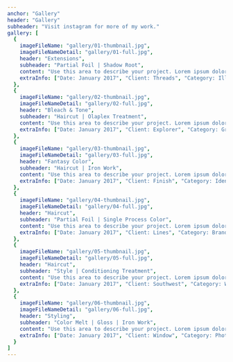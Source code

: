 ```yaml
---
anchor: "Gallery"
header: "Gallery"
subheader: "Visit instagram for more of my work."
gallery: [
  {
    imageFileName: "gallery/01-thumbnail.jpg",
    imageFileNameDetail: "gallery/01-full.jpg",
    header: "Extensions",
    subheader: "Partial Foil | Shadow Root",
    content: "Use this area to describe your project. Lorem ipsum dolor sit amet, consectetur adipisicing elit. Est blanditiis dolorem culpa incidunt minus dignissimos deserunt repellat aperiam quasi sunt officia expedita beatae cupiditate, maiores repudiandae, nostrum, reiciendis facere nemo!",
    extraInfo: ["Date: January 2017", "Client: Threads", "Category: Illustration"]
  },
  {
    imageFileName: "gallery/02-thumbnail.jpg",
    imageFileNameDetail: "gallery/02-full.jpg",
    header: "Bleach & Tone",
    subheader: "Haircut | Olaplex Treatment",
    content: "Use this area to describe your project. Lorem ipsum dolor sit amet, consectetur adipisicing elit. Est blanditiis dolorem culpa incidunt minus dignissimos deserunt repellat aperiam quasi sunt officia expedita beatae cupiditate, maiores repudiandae, nostrum, reiciendis facere nemo!",
    extraInfo: ["Date: January 2017", "Client: Explorer", "Category: Graphic Design"]
  },
  {
    imageFileName: "gallery/03-thumbnail.jpg",
    imageFileNameDetail: "gallery/03-full.jpg",
    header: "Fantasy Color",
    subheader: "Haircut | Iron Work",
    content: "Use this area to describe your project. Lorem ipsum dolor sit amet, consectetur adipisicing elit. Est blanditiis dolorem culpa incidunt minus dignissimos deserunt repellat aperiam quasi sunt officia expedita beatae cupiditate, maiores repudiandae, nostrum, reiciendis facere nemo!",
    extraInfo: ["Date: January 2017", "Client: Finish", "Category: Identity"]
  },
  {
    imageFileName: "gallery/04-thumbnail.jpg",
    imageFileNameDetail: "gallery/04-full.jpg",
    header: "Haircut",
    subheader: "Partial Foil | Single Process Color",
    content: "Use this area to describe your project. Lorem ipsum dolor sit amet, consectetur adipisicing elit. Est blanditiis dolorem culpa incidunt minus dignissimos deserunt repellat aperiam quasi sunt officia expedita beatae cupiditate, maiores repudiandae, nostrum, reiciendis facere nemo!",
    extraInfo: ["Date: January 2017", "Client: Lines", "Category: Branding"]
  },
  {
    imageFileName: "gallery/05-thumbnail.jpg",
    imageFileNameDetail: "gallery/05-full.jpg",
    header: "Haircut",
    subheader: "Style | Conditioning Treatment",
    content: "Use this area to describe your project. Lorem ipsum dolor sit amet, consectetur adipisicing elit. Est blanditiis dolorem culpa incidunt minus dignissimos deserunt repellat aperiam quasi sunt officia expedita beatae cupiditate, maiores repudiandae, nostrum, reiciendis facere nemo!",
    extraInfo: ["Date: January 2017", "Client: Southwest", "Category: Website Design"]
  },
  {
    imageFileName: "gallery/06-thumbnail.jpg",
    imageFileNameDetail: "gallery/06-full.jpg",
    header: "Styling",
    subheader: "Color Melt | Gloss | Iron Work",
    content: "Use this area to describe your project. Lorem ipsum dolor sit amet, consectetur adipisicing elit. Est blanditiis dolorem culpa incidunt minus dignissimos deserunt repellat aperiam quasi sunt officia expedita beatae cupiditate, maiores repudiandae, nostrum, reiciendis facere nemo!",
    extraInfo: ["Date: January 2017", "Client: Window", "Category: Photography"]
  }
]
---
```

